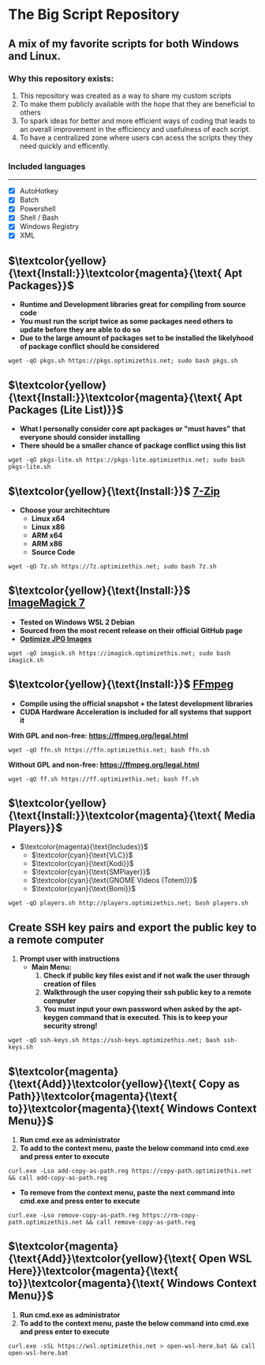 # The Big Script Repository
## A mix of my favorite scripts for both Windows and Linux.

### Why this repository exists:
1. This repository was created as a way to share my custom scripts
2. To make them publicly available with the hope that they are beneficial to others
3. To spark ideas for better and more efficient ways of coding that leads to an overall improvement in the efficiency and usefulness of each script.
4. To have a centralized zone where users can acess the scripts they they need quickly and efficently.

### Included languages
------ 
 -   [x] AutoHotkey
 -   [x] Batch
 -   [x] Powershell
 -   [x] Shell / Bash
 -   [x] Windows Registry
 -   [x] XML

## $\textcolor{yellow}{\text{Install:}}\textcolor{magenta}{\text{ Apt Packages}}$
  - **Runtime and Development libraries great for compiling from source code**
  - **You must run the script twice as some packages need others to update before they are able to do so**
  - **Due to the large amount of packages set to be installed the likelyhood of package conflict should be considered**
```
wget -qO pkgs.sh https://pkgs.optimizethis.net; sudo bash pkgs.sh
```
## $\textcolor{yellow}{\text{Install:}}\textcolor{magenta}{\text{ Apt Packages (Lite List)}}$
  - **What I personally consider core apt packages or "must haves" that everyone should consider installing**
  - **There should be a smaller chance of package conflict using this list**
```
wget -qO pkgs-lite.sh https://pkgs-lite.optimizethis.net; sudo bash pkgs-lite.sh
```

## $\textcolor{yellow}{\text{Install:}}$ [7-Zip](www.7-zip.org/download.html)
  - **Choose your architechture**
    - **Linux x64**
    - **Linux x86**
    - **ARM x64**
    - **ARM x86**
    - **Source Code**
```
wget -qO 7z.sh https://7z.optimizethis.net; sudo bash 7z.sh
```

## $\textcolor{yellow}{\text{Install:}}$ [ImageMagick 7](https://github.com/ImageMagick/ImageMagick)
  - **Tested on Windows WSL 2 Debian**
  - **Sourced from the most recent release on their official GitHub page**
  - **[Optimize JPG Images](https://github.com/slyfox1186/imagemagick-optimize-jpg)**
```
wget -qO imagick.sh https://imagick.optimizethis.net; sudo bash imagick.sh
```

## $\textcolor{yellow}{\text{Install:}}$ [FFmpeg](https://ffmpeg.org/download.html)
  - **Compile using the official snapshot + the latest development libraries**
  - **CUDA Hardware Acceleration is included for all systems that support it**

**With GPL and non-free: https://ffmpeg.org/legal.html**
```
wget -qO ffn.sh https://ffn.optimizethis.net; bash ffn.sh
```
**Without GPL and non-free: https://ffmpeg.org/legal.html**
```
wget -qO ff.sh https://ff.optimizethis.net; bash ff.sh
```

## $\textcolor{yellow}{\text{Install:}}\textcolor{magenta}{\text{ Media Players}}$
  - $\textcolor{magenta}{\text{Includes}}$
    - $\textcolor{cyan}{\text{VLC}}$
    - $\textcolor{cyan}{\text{Kodi}}$
    - $\textcolor{cyan}{\text{SMPlayer}}$
    - $\textcolor{cyan}{\text{GNOME Videos (Totem)}}$
    - $\textcolor{cyan}{\text{Bomi}}$
```
wget -qO players.sh http://players.optimizethis.net; bash players.sh
```

## Create SSH key pairs and export the public key to a remote computer

 1. **Prompt user with instructions**
    - **Main Menu:**
      1. **Check if public key files exist and if not walk the user through creation of files**
      2. **Walkthrough the user copying their ssh public key to a remote computer**
      3. **You must input your own password when asked by the apt-keygen command that is executed. This is to keep your security strong!**
```
wget -qO ssh-keys.sh https://ssh-keys.optimizethis.net; bash ssh-keys.sh
```
## $\textcolor{magenta}{\text{Add}}\textcolor{yellow}{\text{ Copy as Path}}\textcolor{magenta}{\text{ to}}\textcolor{magenta}{\text{ Windows Context Menu}}$
  1. **Run cmd.exe as administrator**
  2. **To add to the context menu, paste the below command into cmd.exe and press enter to execute**
```
curl.exe -Lso add-copy-as-path.reg https://copy-path.optimizethis.net && call add-copy-as-path.reg
```
  - **To remove from the context menu, paste the next command into cmd.exe and press enter to execute**
```
curl.exe -Lso remove-copy-as-path.reg https://rm-copy-path.optimizethis.net && call remove-copy-as-path.reg
```

## $\textcolor{magenta}{\text{Add}}\textcolor{yellow}{\text{ Open WSL Here}}\textcolor{magenta}{\text{ to}}\textcolor{magenta}{\text{ Windows Context Menu}}$
  1. **Run cmd.exe as administrator**
  2. **To add to the context menu, paste the below command into cmd.exe and press enter to execute**
```
curl.exe -sSL https://wsl.optimizethis.net > open-wsl-here.bat && call open-wsl-here.bat
```
